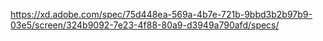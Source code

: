 https://xd.adobe.com/spec/75d448ea-569a-4b7e-721b-9bbd3b2b97b9-03e5/screen/324b9092-7e23-4f88-80a9-d3949a790afd/specs/
